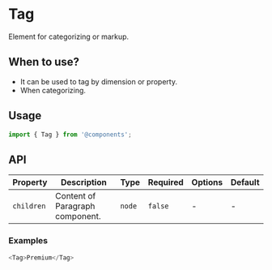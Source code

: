 # Tag

Element for categorizing or markup.

## When to use?

- It can be used to tag by dimension or property.
- When categorizing.

## Usage

```js
import { Tag } from '@components';
```

## API

| Property | Description | Type | Required | Options | Default |
|---|---|---|---|---|---|
| ``children`` | Content of Paragraph component. | ``node`` | ``false`` | - | - |



### Examples

```js
<Tag>Premium</Tag>
```

<!-- STORY -->

<br />
